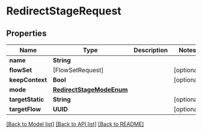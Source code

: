 # RedirectStageRequest

## Properties
Name | Type | Description | Notes
------------ | ------------- | ------------- | -------------
**name** | **String** |  | 
**flowSet** | [FlowSetRequest] |  | [optional] 
**keepContext** | **Bool** |  | [optional] 
**mode** | [**RedirectStageModeEnum**](RedirectStageModeEnum.md) |  | 
**targetStatic** | **String** |  | [optional] 
**targetFlow** | **UUID** |  | [optional] 

[[Back to Model list]](../README.md#documentation-for-models) [[Back to API list]](../README.md#documentation-for-api-endpoints) [[Back to README]](../README.md)


